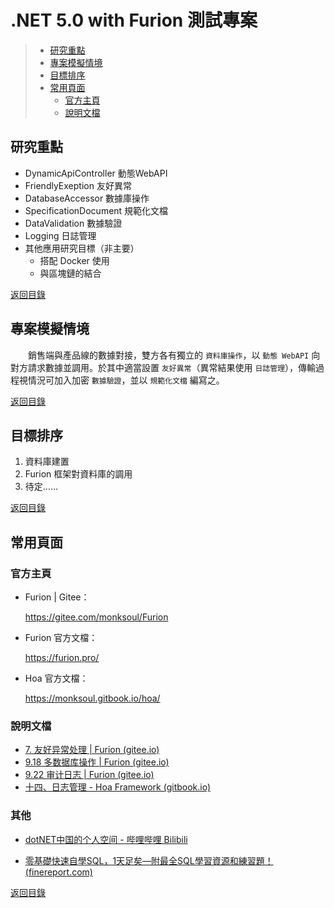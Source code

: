 # .NET 5.0 with Furion 測試專案

> * [研究重點](#研究重點)
> * [專案模擬情境](#專案模擬情境)
> * [目標排序](#目標排序)
> * [常用頁面](#常用頁面)
>   * [官方主頁](#官方主頁)
>   * [說明文檔](#說明文檔)

## 研究重點

* DynamicApiController 動態WebAPI
* FriendlyExeption 友好異常
* DatabaseAccessor 數據庫操作
* SpecificationDocument 規範化文檔
* DataValidation 數據驗證
* Logging 日誌管理
* 其他應用研究目標（非主要）
  * 搭配 Docker 使用
  * 與區塊鏈的結合

[返回目錄](#net-50-with-furion-測試專案)

## 專案模擬情境

　　銷售端與產品線的數據對接，雙方各有獨立的 `資料庫操作`，以 `動態 WebAPI` 向對方請求數據並調用。於其中適當設置 `友好異常`（異常結果使用 `日誌管理`），傳輸過程視情況可加入加密 `數據驗證`，並以 `規範化文檔` 編寫之。

[返回目錄](#net-50-with-furion-測試專案)

## 目標排序

1. 資料庫建置
2. Furion 框架對資料庫的調用
3. 待定……

[返回目錄](#net-50-with-furion-測試專案)

## 常用頁面

### 官方主頁

* Furion | Gitee：

  https://gitee.com/monksoul/Furion

* Furion 官方文檔：

  https://furion.pro/

* Hoa 官方文檔：

  https://monksoul.gitbook.io/hoa/

### 說明文檔

* [7. 友好异常处理 | Furion (gitee.io)](https://monksoul.gitee.io/furion/docs/friendly-exception)
* [9.18 多数据库操作 | Furion (gitee.io)](https://monksoul.gitee.io/furion/docs/dbcontext-multi-database)
* [9.22 审计日志 | Furion (gitee.io)](https://monksoul.gitee.io/furion/docs/dbcontext-audit)
* [十四、日志管理 - Hoa Framework (gitbook.io)](https://monksoul.gitbook.io/hoa/rijiguanli)

### 其他

* [dotNET中国的个人空间 - 哔哩哔哩 Bilibili](https://space.bilibili.com/695987967?spm_id_from=333.788.b_765f7570696e666f.2)

* [零基礎快速自學SQL，1天足矣—附最全SQL學習資源和練習題！ (finereport.com)](https://www.finereport.com/tw/data-analysis/sql-3.html#SQLSQL)

[返回目錄](#net-50-with-furion-測試專案)



